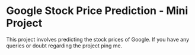 # Google Stock Price Prediction  - Mini Project
This project involves predicting the stock prices of Google.
If you have any queries or doubt regarding the project ping me.
